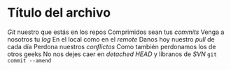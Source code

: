# Título del archivo

*Git* nuestro que estás en los repos 
Comprimidos sean tus *commits* 
Venga a nosotros tu *log* 
En el local como en el *remote* 
Danos hoy nuestro *pull* de cada día 
Perdona nuestros *conflictos* 
Como también perdonamos los de otros geeks 
No nos dejes caer en *detached HEAD* 
y líbranos de *SVN* 
`git commit --amend`

